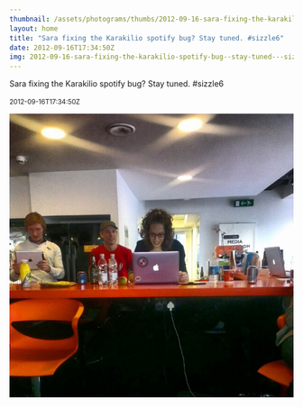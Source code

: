 ```yaml
---
thumbnail: /assets/photograms/thumbs/2012-09-16-sara-fixing-the-karakilio-spotify-bug--stay-tuned---sizzle6.jpg
layout: home
title: "Sara fixing the Karakilio spotify bug? Stay tuned. #sizzle6"
date: 2012-09-16T17:34:50Z
img: 2012-09-16-sara-fixing-the-karakilio-spotify-bug--stay-tuned---sizzle6.jpg
---
```


Sara fixing the Karakilio spotify bug? Stay tuned. #sizzle6

<small>2012-09-16T17:34:50Z</small>

![Sara fixing the Karakilio spotify bug? Stay tuned. #sizzle6](/assets/photograms/original/2012-09-16-sara-fixing-the-karakilio-spotify-bug--stay-tuned---sizzle6.jpg)
